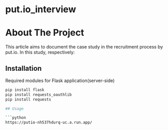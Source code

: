 # put.io_interview


# About The Project

This article aims to document the case study in the recruitment process by put.io. In this study, respectively:


## Installation
Required modules for Flask application(server-side)
```bash
pip install flask
pip install requests_oauthlib
pip install requests

## Usage

```python
https://putio-nh537hdurq-uc.a.run.app/
